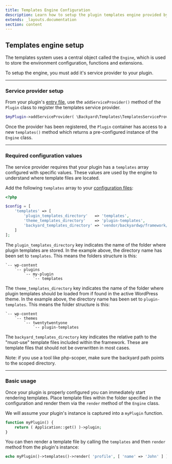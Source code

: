 ```yaml
---
title: Templates Engine Configuration
description: Learn how to setup the plugin templates engine provided by the Backyard Framework for WordPress.
extends: _layouts.documentation
section: content
---
```


## Templates engine setup

The templates system uses a central object called the `Engine`, which is used to store the environment configuration, functions and extensions.

To setup the engine, you must add it's service provider to your plugin.

<hr>

### Service provider setup

From your plugin's [entry file](/docs/plugin-setup), use the `addServiceProvider()` method of the `Plugin` class to register the templates service provider.

```php
$myPlugin->addServiceProvider( \Backyard\Templates\TemplatesServiceProvider::class );
```

Once the provider has been registered, the `Plugin` container has access to a new `templates()` method which returns a pre-configured instance of the `Engine` class.

<hr>

### Required configuration values

The service provider requires that your plugin has a `templates` array configured with specific values. These values are used by the engine to understand where template files are located.

Add the following `templates` array to your [configuration files](/docs/plugin-setup/):

```php
<?php

$config = [
	'templates' => [
		'plugin_templates_directory'   => 'templates',
		'theme_templates_directory'    => 'plugin-templates',
		'backyard_templates_directory' => 'vendor/backyardwp/framework/templates',
	]
];

```

The `plugin_templates_directory` key indicates the name of the folder where plugin templates are stored. In the example above, the directory name has been set to `templates`. This means the folders structure is this:

```
`-- wp-content
    `-- plugins
		`-- my-plugin
			`-- templates
```

The `theme_templates_directory` key indicates the name of the folder where plugin templates should be loaded from if found in the active WordPress theme. In the example above, the directory name has been set to `plugin-templates`. This means the folder structure is this:

```
`-- wp-content
    `-- themes
		`-- twentytwentyone
			`-- plugin-templates
```

The `backyard_templates_directory` key indicates the relative path to the "must-use" template files included within the framework. These are template files that should not be overwritten in most cases.

Note: if you use a tool like php-scoper, make sure the backyard path points to the scoped directory.

<hr>

### Basic usage

Once your plugin is properly configured you can immediately start rendering templates. Place template files within the folder specified in the configuration and render them via the `render` method of the `Engine` class.

We will assume your plugin's instance is captured into a `myPlugin` function.

```php
function myPlugin() {
	return ( Application::get() )->plugin;
}
```

You can then render a template file by calling the `templates` and then `render` method from the plugin's instance:

```php
echo myPlugin()->templates()->render( 'profile', [ 'name' => 'John' ] );
```
